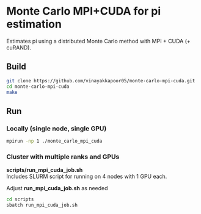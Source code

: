 # Monte Carlo MPI+CUDA for pi estimation
Estimates pi using a distributed Monte Carlo method with MPI + CUDA (+ cuRAND).


## Build

```bash
git clone https://github.com/vinayakkapoor05/monte-carlo-mpi-cuda.git
cd monte-carlo-mpi-cuda
make
```

## Run

### Locally (single node, single GPU)
```bash
mpirun -np 1 ./monte_carlo_mpi_cuda
```

### Cluster with multiple ranks and GPUs
**scripts/run_mpi_cuda_job.sh**  
  Includes SLURM script for running on 4 nodes with 1 GPU each. 

Adjust **run_mpi_cuda_job.sh** as needed
```bash
cd scripts
sbatch run_mpi_cuda_job.sh
```
